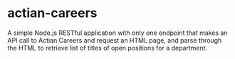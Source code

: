 # actian-careers
A simple Node.js RESTful application with only one endpoint that makes an API call to Actian Careers and request an HTML page, and parse through the HTML to retrieve list of titles of open positions for a department.
